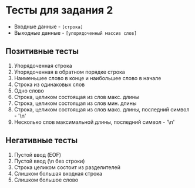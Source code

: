 # Тесты для задания 2

- Входные данные - `[строка]`
- Выходные данные - `[упорядоченный массив слов]`

## Позитивные тесты

1. Упорядоченная строка
2. Упорядоченная в обратном порядке строка
3. Наименьшее слово в конце и наибольшее слово в начале
4. Строка из одинаковых слов
5. Одно слово
6. Строка, целиком состоящая из слов макс. длины
7. Строка, целиком состоящая из слов мин. длины
8. Строка, целиком состоящая из слов макс. длины, последний символ - '\n'
9. Несколько слов максимальной длины, последний символ - '\n'

## Негативные тесты

1. Пустой ввод (EOF)
2. Пустой ввод (\n без строки)
3. Строка целиком состоит из разделителей
4. Слишком большая входная строка
5. Слишком большое слово
